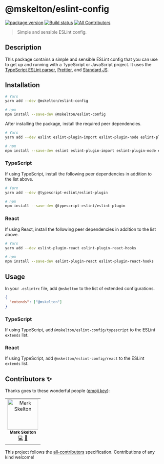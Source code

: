 # @mskelton/eslint-config

[![package version](https://img.shields.io/npm/v/@mskelton/eslint-config)](https://www.npmjs.com/package/@mskelton/eslint-config)
[![Build status](https://github.com/mskelton/eslint-config/workflows/Build/badge.svg)](https://github.com/mskelton/eslint-config/actions)
[![All Contributors](https://img.shields.io/badge/all_contributors-1-orange.svg)](#contributors)

> Simple and sensible ESLint config.

## Description

This package contains a simple and sensible ESLint config that you can use to get up and running with a TypeScript or JavaScript project. It uses the [TypeScript ESLint parser][ts-eslint-parser], [Prettier][prettier], and [Standard JS][standard].

## Installation

```sh
# Yarn
yarn add --dev @mskelton/eslint-config

# npm
npm install --save-dev @mskelton/eslint-config
```

After installing the package, install the required peer dependencies.

```sh
# Yarn
yarn add --dev eslint eslint-plugin-import eslint-plugin-node eslint-plugin-prettier eslint-plugin-promise eslint-plugin-sort-destructure-keys eslint-plugin-standard prettier

# npm
npm install --save-dev eslint eslint-plugin-import eslint-plugin-node eslint-plugin-prettier eslint-plugin-promise eslint-plugin-sort-destructure-keys eslint-plugin-standard prettier
```

### TypeScript

If using TypeScript, install the following peer dependencies in addition to the list above.

```sh
# Yarn
yarn add --dev @typescript-eslint/eslint-plugin

# npm
npm install --save-dev @typescript-eslint/eslint-plugin
```

### React

If using React, install the following peer dependencies in addition to the list above.

```sh
# Yarn
yarn add --dev eslint-plugin-react eslint-plugin-react-hooks

# npm
npm install --save-dev eslint-plugin-react eslint-plugin-react-hooks
```

## Usage

In your `.eslintrc` file, add `@mskelton` to the list of extended configurations.

```json
{
  "extends": ["@mskelton"]
}
```

### TypeScript

If using TypeScript, add `@mskelton/eslint-config/typescript` to the ESLint `extends` list.

### React

If using TypeScript, add `@mskelton/eslint-config/react` to the ESLint `extends` list.

## Contributors ✨

Thanks goes to these wonderful people ([emoji key](https://allcontributors.org/docs/en/emoji-key)):

<!-- ALL-CONTRIBUTORS-LIST:START - Do not remove or modify this section -->
<!-- prettier-ignore-start -->
<!-- markdownlint-disable -->
<table>
  <tr>
    <td align="center"><a href="https://github.com/mskelton"><img src="https://avatars3.githubusercontent.com/u/25914066?v=4" width="100px;" alt="Mark Skelton"/><br /><sub><b>Mark Skelton</b></sub></a><br /><a href="https://github.com/mskelton/eslint-config/commits?author=mskelton" title="Code">💻</a> <a href="https://github.com/mskelton/eslint-config/commits?author=mskelton" title="Documentation">📖</a></td>
  </tr>
</table>

<!-- markdownlint-enable -->
<!-- prettier-ignore-end -->

<!-- ALL-CONTRIBUTORS-LIST:END -->

This project follows the [all-contributors](https://github.com/all-contributors/all-contributors) specification. Contributions of any kind welcome!

[ts-eslint-parser]: https://github.com/typescript-eslint/typescript-eslint
[prettier]: https://prettier.io
[standard]: https://standardjs.com
